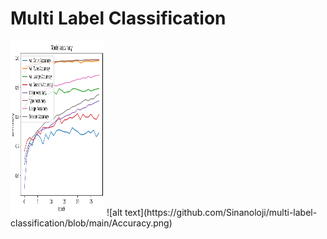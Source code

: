 # Multi Label Classification 

<img src=https://github.com/Sinanoloji/multi-label-classification/blob/main/Accuracy.png width="150" height="280">
![alt text](https://github.com/Sinanoloji/multi-label-classification/blob/main/Accuracy.png)

